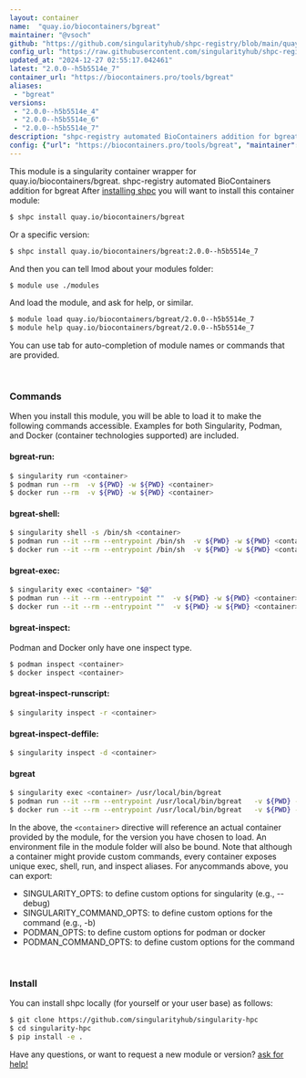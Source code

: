 ```yaml
---
layout: container
name:  "quay.io/biocontainers/bgreat"
maintainer: "@vsoch"
github: "https://github.com/singularityhub/shpc-registry/blob/main/quay.io/biocontainers/bgreat/container.yaml"
config_url: "https://raw.githubusercontent.com/singularityhub/shpc-registry/main/quay.io/biocontainers/bgreat/container.yaml"
updated_at: "2024-12-27 02:55:17.042461"
latest: "2.0.0--h5b5514e_7"
container_url: "https://biocontainers.pro/tools/bgreat"
aliases:
 - "bgreat"
versions:
 - "2.0.0--h5b5514e_4"
 - "2.0.0--h5b5514e_6"
 - "2.0.0--h5b5514e_7"
description: "shpc-registry automated BioContainers addition for bgreat"
config: {"url": "https://biocontainers.pro/tools/bgreat", "maintainer": "@vsoch", "description": "shpc-registry automated BioContainers addition for bgreat", "latest": {"2.0.0--h5b5514e_7": "sha256:5d7dbbceb559b761d73e5446073327f05386936f186842cdc2aab13119c13140"}, "tags": {"2.0.0--h5b5514e_4": "sha256:82b2058349acec28931b3b15c808c27d398c4ae7f9624098256d007670702fbe", "2.0.0--h5b5514e_6": "sha256:283bf000d198421f9ba8839e1ef3aa6faafa8b920adbe034fc1841e681aed232", "2.0.0--h5b5514e_7": "sha256:5d7dbbceb559b761d73e5446073327f05386936f186842cdc2aab13119c13140"}, "docker": "quay.io/biocontainers/bgreat", "aliases": {"bgreat": "/usr/local/bin/bgreat"}}
---
```


This module is a singularity container wrapper for quay.io/biocontainers/bgreat.
shpc-registry automated BioContainers addition for bgreat
After [installing shpc](#install) you will want to install this container module:


```bash
$ shpc install quay.io/biocontainers/bgreat
```

Or a specific version:

```bash
$ shpc install quay.io/biocontainers/bgreat:2.0.0--h5b5514e_7
```

And then you can tell lmod about your modules folder:

```bash
$ module use ./modules
```

And load the module, and ask for help, or similar.

```bash
$ module load quay.io/biocontainers/bgreat/2.0.0--h5b5514e_7
$ module help quay.io/biocontainers/bgreat/2.0.0--h5b5514e_7
```

You can use tab for auto-completion of module names or commands that are provided.

<br>

### Commands

When you install this module, you will be able to load it to make the following commands accessible.
Examples for both Singularity, Podman, and Docker (container technologies supported) are included.

#### bgreat-run:

```bash
$ singularity run <container>
$ podman run --rm  -v ${PWD} -w ${PWD} <container>
$ docker run --rm  -v ${PWD} -w ${PWD} <container>
```

#### bgreat-shell:

```bash
$ singularity shell -s /bin/sh <container>
$ podman run --it --rm --entrypoint /bin/sh  -v ${PWD} -w ${PWD} <container>
$ docker run --it --rm --entrypoint /bin/sh  -v ${PWD} -w ${PWD} <container>
```

#### bgreat-exec:

```bash
$ singularity exec <container> "$@"
$ podman run --it --rm --entrypoint ""  -v ${PWD} -w ${PWD} <container> "$@"
$ docker run --it --rm --entrypoint ""  -v ${PWD} -w ${PWD} <container> "$@"
```

#### bgreat-inspect:

Podman and Docker only have one inspect type.

```bash
$ podman inspect <container>
$ docker inspect <container>
```

#### bgreat-inspect-runscript:

```bash
$ singularity inspect -r <container>
```

#### bgreat-inspect-deffile:

```bash
$ singularity inspect -d <container>
```


#### bgreat

```bash
$ singularity exec <container> /usr/local/bin/bgreat
$ podman run --it --rm --entrypoint /usr/local/bin/bgreat   -v ${PWD} -w ${PWD} <container> -c " $@"
$ docker run --it --rm --entrypoint /usr/local/bin/bgreat   -v ${PWD} -w ${PWD} <container> -c " $@"
```



In the above, the `<container>` directive will reference an actual container provided
by the module, for the version you have chosen to load. An environment file in the
module folder will also be bound. Note that although a container
might provide custom commands, every container exposes unique exec, shell, run, and
inspect aliases. For anycommands above, you can export:

 - SINGULARITY_OPTS: to define custom options for singularity (e.g., --debug)
 - SINGULARITY_COMMAND_OPTS: to define custom options for the command (e.g., -b)
 - PODMAN_OPTS: to define custom options for podman or docker
 - PODMAN_COMMAND_OPTS: to define custom options for the command

<br>

### Install

You can install shpc locally (for yourself or your user base) as follows:

```bash
$ git clone https://github.com/singularityhub/singularity-hpc
$ cd singularity-hpc
$ pip install -e .
```

Have any questions, or want to request a new module or version? [ask for help!](https://github.com/singularityhub/singularity-hpc/issues)